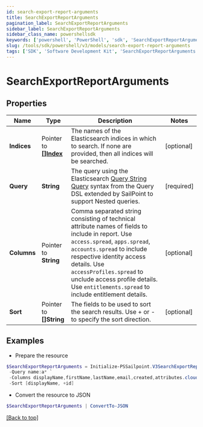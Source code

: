 ```yaml
---
id: search-export-report-arguments
title: SearchExportReportArguments
pagination_label: SearchExportReportArguments
sidebar_label: SearchExportReportArguments
sidebar_class_name: powershellsdk
keywords: ['powershell', 'PowerShell', 'sdk', 'SearchExportReportArguments', 'SearchExportReportArguments'] 
slug: /tools/sdk/powershell/v3/models/search-export-report-arguments
tags: ['SDK', 'Software Development Kit', 'SearchExportReportArguments', 'SearchExportReportArguments']
---
```



# SearchExportReportArguments

## Properties

Name | Type | Description | Notes
------------ | ------------- | ------------- | -------------
**Indices** |  Pointer to [**[]Index**](index) | The names of the Elasticsearch indices in which to search. If none are provided, then all indices will be searched. | [optional] 
**Query** |  **String** | The query using the Elasticsearch [Query String Query](https://www.elastic.co/guide/en/elasticsearch/reference/5.2/query-dsl-query-string-query.html#query-string) syntax from the Query DSL extended by SailPoint to support Nested queries. | [required]
**Columns** |  Pointer to **String** | Comma separated string consisting of technical attribute names of fields to include in report.  Use `access.spread`, `apps.spread`, `accounts.spread` to include respective identity access details.  Use `accessProfiles.spread` to unclude access profile details.  Use `entitlements.spread` to include entitlement details.  | [optional] 
**Sort** |  Pointer to **[]String** | The fields to be used to sort the search results. Use + or - to specify the sort direction. | [optional] 

## Examples

- Prepare the resource
```powershell
$SearchExportReportArguments = Initialize-PSSailpoint.V3SearchExportReportArguments  -Indices [entitlements] `
 -Query name:a* `
 -Columns displayName,firstName,lastName,email,created,attributes.cloudLifecycleState `
 -Sort [displayName, +id]
```

- Convert the resource to JSON
```powershell
$SearchExportReportArguments | ConvertTo-JSON
```


[[Back to top]](#) 

